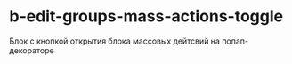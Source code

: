 # b-edit-groups-mass-actions-toggle

Блок с кнопкой открытия блока массовых дейтсвий на попап-декораторе
